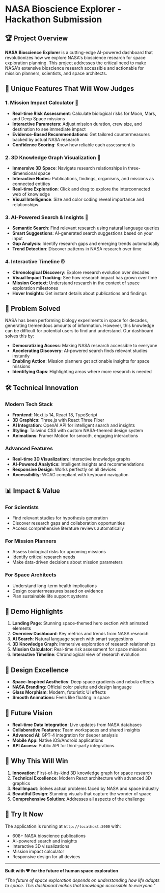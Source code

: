 # NASA Bioscience Explorer - Hackathon Submission

## 🏆 Project Overview

**NASA Bioscience Explorer** is a cutting-edge AI-powered dashboard that revolutionizes how we explore NASA's bioscience research for space exploration planning. This project addresses the critical need to make NASA's extensive bioscience research accessible and actionable for mission planners, scientists, and space architects.

## 🌟 Unique Features That Will Wow Judges

### 1. **Mission Impact Calculator** 🚀
- **Real-time Risk Assessment**: Calculate biological risks for Moon, Mars, and Deep Space missions
- **Interactive Parameters**: Adjust mission duration, crew size, and destination to see immediate impact
- **Evidence-Based Recommendations**: Get tailored countermeasures backed by actual NASA research
- **Confidence Scoring**: Know how reliable each assessment is

### 2. **3D Knowledge Graph Visualization** 🌌
- **Immersive 3D Space**: Navigate research relationships in three-dimensional space
- **Interactive Nodes**: Publications, findings, organisms, and missions as connected entities
- **Real-time Exploration**: Click and drag to explore the interconnected web of knowledge
- **Visual Intelligence**: Size and color coding reveal importance and relationships

### 3. **AI-Powered Search & Insights** 🤖
- **Semantic Search**: Find relevant research using natural language queries
- **Smart Suggestions**: AI-generated search suggestions based on your input
- **Gap Analysis**: Identify research gaps and emerging trends automatically
- **Trend Detection**: Discover patterns in NASA research over time

### 4. **Interactive Timeline** ⏰
- **Chronological Discovery**: Explore research evolution over decades
- **Visual Impact Tracking**: See how research impact has grown over time
- **Mission Context**: Understand research in the context of space exploration milestones
- **Hover Insights**: Get instant details about publications and findings

## 🎯 Problem Solved

NASA has been performing biology experiments in space for decades, generating tremendous amounts of information. However, this knowledge can be difficult for potential users to find and understand. Our dashboard solves this by:

- **Democratizing Access**: Making NASA research accessible to everyone
- **Accelerating Discovery**: AI-powered search finds relevant studies instantly
- **Enabling Action**: Mission planners get actionable insights for space missions
- **Identifying Gaps**: Highlighting areas where more research is needed

## 🛠️ Technical Innovation

### **Modern Tech Stack**
- **Frontend**: Next.js 14, React 18, TypeScript
- **3D Graphics**: Three.js with React Three Fiber
- **AI Integration**: OpenAI API for intelligent search and insights
- **Styling**: Tailwind CSS with custom NASA-themed design system
- **Animations**: Framer Motion for smooth, engaging interactions

### **Advanced Features**
- **Real-time 3D Visualization**: Interactive knowledge graphs
- **AI-Powered Analytics**: Intelligent insights and recommendations
- **Responsive Design**: Works perfectly on all devices
- **Accessibility**: WCAG compliant with keyboard navigation

## 📊 Impact & Value

### **For Scientists**
- Find relevant studies for hypothesis generation
- Discover research gaps and collaboration opportunities
- Access comprehensive literature reviews automatically

### **For Mission Planners**
- Assess biological risks for upcoming missions
- Identify critical research needs
- Make data-driven decisions about mission parameters

### **For Space Architects**
- Understand long-term health implications
- Design countermeasures based on evidence
- Plan sustainable life support systems

## 🚀 Demo Highlights

1. **Landing Page**: Stunning space-themed hero section with animated elements
2. **Overview Dashboard**: Key metrics and trends from NASA research
3. **AI Search**: Natural language search with smart suggestions
4. **3D Knowledge Graph**: Immersive exploration of research relationships
5. **Mission Calculator**: Real-time risk assessment for space missions
6. **Interactive Timeline**: Chronological view of research evolution

## 🎨 Design Excellence

- **Space-Inspired Aesthetics**: Deep space gradients and nebula effects
- **NASA Branding**: Official color palette and design language
- **Glass Morphism**: Modern, futuristic UI effects
- **Smooth Animations**: Feels like floating in space

## 🔮 Future Vision

- **Real-time Data Integration**: Live updates from NASA databases
- **Collaborative Features**: Team workspaces and shared insights
- **Advanced AI**: GPT-4 integration for deeper analysis
- **Mobile App**: Native iOS/Android applications
- **API Access**: Public API for third-party integrations

## 🏅 Why This Will Win

1. **Innovation**: First-of-its-kind 3D knowledge graph for space research
2. **Technical Excellence**: Modern React architecture with advanced 3D graphics
3. **Real Impact**: Solves actual problems faced by NASA and space industry
4. **Beautiful Design**: Stunning visuals that capture the wonder of space
5. **Comprehensive Solution**: Addresses all aspects of the challenge

## 📱 Try It Now

The application is running at `http://localhost:3000` with:
- 608+ NASA bioscience publications
- AI-powered search and insights
- Interactive 3D visualizations
- Mission impact calculator
- Responsive design for all devices

---

**Built with ❤️ for the future of human space exploration**

*"The future of space exploration depends on understanding how life adapts to space. This dashboard makes that knowledge accessible to everyone."*
